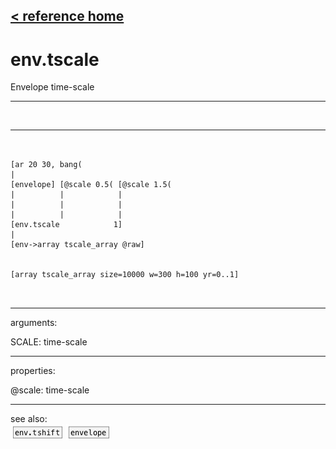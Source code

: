 [< reference home](ceammc_lib.html)
---

# env.tscale


Envelope time-scale

---

<br>


---


```


[ar 20 30, bang(
|
[envelope] [@scale 0.5( [@scale 1.5(
|          |            |
|          |            |
|          |            |
[env.tscale            1]
|
[env->array tscale_array @raw]


[array tscale_array size=10000 w=300 h=100 yr=0..1]

            
```

---
arguments:

SCALE: time-scale<br>

---
properties:

@scale: time-scale<br>

---
see also:<br>
[![env.tshift](img/object_env.tshift.png)](env.tshift.html)
[![envelope](img/object_envelope.png)](envelope.html)
